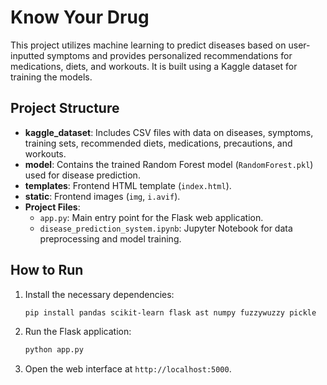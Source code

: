
# Know Your Drug

This project utilizes machine learning to predict diseases based on user-inputted symptoms and provides personalized recommendations for medications, diets, and workouts. It is built using a Kaggle dataset for training the models.

## Project Structure

- **kaggle_dataset**: Includes CSV files with data on diseases, symptoms, training sets, recommended diets, medications, precautions, and workouts.
- **model**: Contains the trained Random Forest model (`RandomForest.pkl`) used for disease prediction.
- **templates**: Frontend HTML template (`index.html`).
- **static**: Frontend images (`img`, `i.avif`).
- **Project Files**:
  - `app.py`: Main entry point for the Flask web application.
  - `disease_prediction_system.ipynb`: Jupyter Notebook for data preprocessing and model training.


## How to Run
1. Install the necessary dependencies:
   ```bash
   pip install pandas scikit-learn flask ast numpy fuzzywuzzy pickle
   ```
2. Run the Flask application:
   ```bash
   python app.py
   ```
3. Open the web interface at `http://localhost:5000`.

